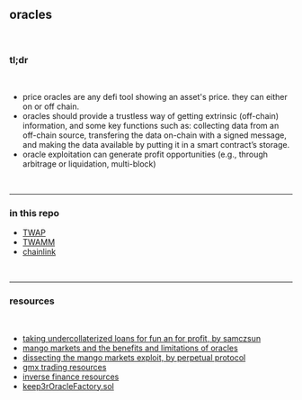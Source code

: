 ## oracles

<br>

### tl;dr

<br>

* price oracles are any defi tool showing an asset's price. they can either on or off chain.
* oracles should provide a trustless way of getting extrinsic (off-chain) information, and some key functions such as: collecting data from an off-chain source, transfering the data on-chain with a signed message, and making the data available by putting it in a smart contract’s storage.
* oracle exploitation can generate profit opportunities (e.g., through arbitrage or liquidation, multi-block)

<br>

---

### in this repo



* [TWAP](twap.md)
* [TWAMM](twamm.md)
* [chainlink](chainlink.md)

<br>

---

### resources


<br>

* [taking undercollaterized loans for fun an for profit, by samczsun](https://samczsun.com/taking-undercollateralized-loans-for-fun-and-for-profit/)
* [mango markets and the benefits and limitations of oracles](https://blog.kaiko.com/mango-markets-and-the-benefits-and-limitations-of-oracles-753ce6d2a732)
* [dissecting the mango markets exploit, by perpetual protocol](https://perpprotocol.mirror.xyz/WMgIoGMktt_fMVPkfjTxRnSt4qwsWr_Ukub0iq3vW_I)
* [gmx trading resources](https://github.com/go-outside-labs/mev-toolkit/tree/main/MEV_by_chains/MEV_on_Arbitrum/gmx)
* [inverse finance resources](https://github.com/go-outside-labs/mev-toolkit/blob/main/MEV_and_trading/protocols/inverse.md)
* [keep3rOracleFactory.sol](https://github.com/keep3r-network/keep3r.network/blob/master/contracts/Keep3rV2OracleFactory.sol)
